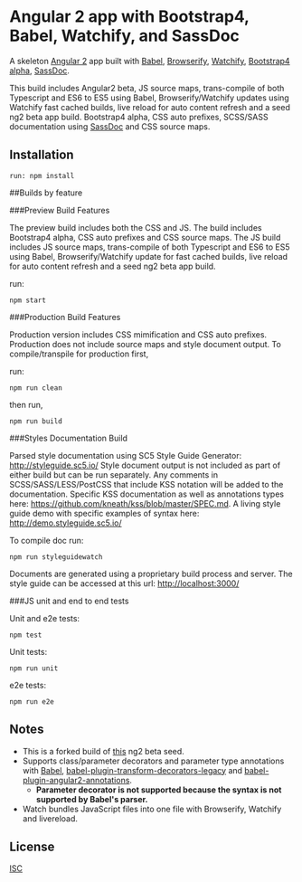 # Angular 2 app with Bootstrap4, Babel, Watchify, and SassDoc

A skeleton [Angular 2](https://angular.io/) app built with [Babel](https://babeljs.io/), [Browserify](http://browserify.org/), [Watchify](https://github.com/substack/watchify), [Bootstrap4 alpha](https://github.com/twbs/bootstrap/tree/v4-dev), [SassDoc](http://sassdoc.com/).

This build includes Angular2 beta, JS source maps, trans-compile of both Typescript and ES6 to ES5 using Babel, Browserify/Watchify updates using Watchify fast cached builds, live reload for auto content refresh and a seed ng2 beta app build. Bootstrap4 alpha, CSS auto prefixes, SCSS/SASS documentation using [SassDoc](http://sassdoc.com/)  and CSS source maps.

## Installation
```
run: npm install
```

##Builds by feature

###Preview Build Features

The preview build includes both the CSS and JS. The build includes Bootstrap4 alpha, CSS auto prefixes and CSS source maps. The JS build includes JS source maps, trans-compile of both Typescript and ES6 to ES5 using Babel, Browserify/Watchify update for fast cached builds, live reload for auto content refresh and a seed ng2 beta app build.

run:
```
npm start
```

###Production Build Features

Production version includes CSS mimification and CSS auto prefixes. Production does not include source maps and style document output.
To compile/transpile for production first,

run:
```
npm run clean
```
then run,
```
npm run build
```

###Styles Documentation Build

Parsed style documentation using SC5 Style Guide Generator: http://styleguide.sc5.io/
Style document output is not included as part of either build but can be run separately. Any comments in SCSS/SASS/LESS/PostCSS that include KSS notation will be added to the documentation. Specific KSS documentation as well as annotations types here: https://github.com/kneath/kss/blob/master/SPEC.md. A living style guide demo with specific examples of syntax here: http://demo.styleguide.sc5.io/

To compile doc run:
```
npm run styleguidewatch
```
Documents are generated using a proprietary build process and server. The style guide can be accessed at this url: [http://localhost:3000/](http://localhost:3000/)

###JS unit and end to end tests

Unit and e2e tests:
```
npm test
```
Unit tests:

```
npm run unit
```
e2e tests:

```
npm run e2e
```

## Notes

- This is a forked build of [this](https://github.com/shuhei/babel-angular2-app) ng2 beta seed.
- Supports class/parameter decorators and parameter type annotations with [Babel](https://github.com/babel/babel), [babel-plugin-transform-decorators-legacy](https://github.com/loganfsmyth/babel-plugin-transform-decorators-legacy) and [babel-plugin-angular2-annotations](https://github.com/shuhei/babel-plugin-angular2-annotations).
  - **Parameter decorator is not supported because the syntax is not supported by Babel's parser.**
- Watch bundles JavaScript files into one file with Browserify, Watchify and livereload.

## License
[ISC](https://opensource.org/licenses/ISC)